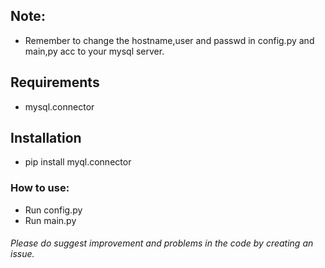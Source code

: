 ## Note:
* Remember to change the hostname,user and passwd in config.py and main,py acc to your mysql server.
## Requirements
* mysql.connector
## Installation
* pip  install myql.connector

### How to use:
* Run config.py
* Run main.py

###### Please do suggest improvement and problems in the code by creating an issue.



